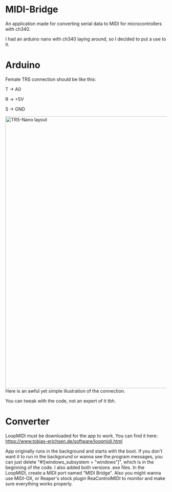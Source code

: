 # MIDI-Bridge
An application made for converting serial data to MIDI for microcontrollers with ch340. 

I had an arduino nano with ch340 laying around, so I decided to put a use to it.
# Arduino
Female TRS connection should be like this:

T -> A0

R -> +5V

S -> GND

<img width="1850" height="850" alt="TRS-Nano layout" src="https://github.com/user-attachments/assets/afe886c0-2c24-4c0d-994c-e86af5908c0b" />
Here is an awful yet simple illustration of the connection.

You can tweak with the code, not an expert of it tbh.
# Converter

LoopMIDI must be downloaded for the app to work. You can find it here: https://www.tobias-erichsen.de/software/loopmidi.html

App originally runs in the background and starts with the boot. If you don't want it to run in the backgorund or wanna see the program messages, you can just delete "#![windows_subsystem = "windows"]", which is in the beginning of the code. I also added both versions .exe files. In the LoopMIDI, create a MIDI port named "MIDI Bridge". Also you might wanna use MIDI-OX, or Reaper's stock plugin ReaControlMIDI to monitor and make sure everything works properly.
